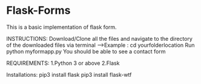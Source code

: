 # Flask-Forms
This is a basic implementation of flask form.

INSTRUCTIONS:
Download/Clone all the files and navigate to the directory of the downloaded files via terminal -->Example :  cd yourfolderlocation
Run python myformapp.py
You should be able to see a contact form

REQUIREMENTS:
1.Python 3 or above
2.Flask

Installations:
pip3 install flask
pip3 install flask-wtf

